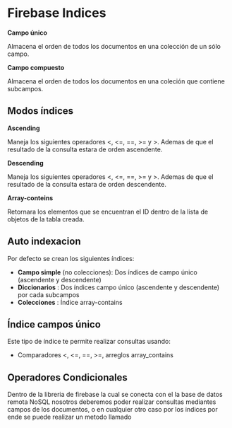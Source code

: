 # Firebase Indices

**Campo único** 

  Almacena el orden de todos los documentos en una colección de un sólo campo.

**Campo compuesto** 

  Almacena el orden de todos los documentos en una coleción que contiene subcampos.

## Modos índices

**Ascending**

  Maneja los siguientes operadores <, <=, ==, >= y >. Ademas de que el resultado de la consulta estara de orden ascendente.   

**Descending**

  Maneja los siguientes operadores <, <=, ==, >= y >. Ademas de que el resultado de la consulta estara de orden descendente.

**Array-conteins**

  Retornara los elementos que se encuentran el ID dentro de la lista de objetos de la tabla creada.

## Auto indexacion 
  Por defecto se crean los siguientes índices: 
  - **Campo simple** (no colecciones): Dos índices de campo único (ascendente y descendente)
  - **Diccionarios** : Dos índices campo único (ascendente y descendente) por cada subcampos
  - **Colecciones**  : Índice array-contains
  
## Índice campos único
  Este tipo de índice te permite realizar consultas usando: 
  - Comparadores <, <=, ==, >=, arreglos array_contains

## Operadores Condicionales 
  Dentro de la libreria de firebase la cual se conecta con el la base de datos remota NoSQL 
  nosotros deberemos poder realizar consultas mediantes campos de los documentos, o en cualquier otro caso por los indices
  por ende se puede realizar un metodo llamado    
